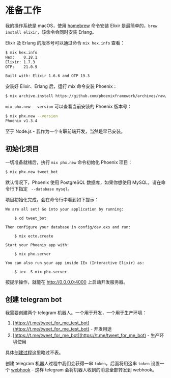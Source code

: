 # 准备工作

我的操作系统是 macOS，使用 [homebrew](https://brew.sh/) 命令安装 Elixir 是最简单的，`brew install elixir`，该命令会同时安装 Erlang。

Elixir 及 Erlang 的版本号可以通过命令 `mix hex.info` 查看：

```sh
$ mix hex.info
Hex:    0.18.1
Elixir: 1.7.3
OTP:    21.0.9

Built with: Elixir 1.6.6 and OTP 19.3
```

安装好 Elixir、Erlang 后，运行 mix 命令安装 Phoenix：

```sh
$ mix archive.install https://github.com/phoenixframework/archives/raw/master/phx_new.ez
```

`mix phx.new --version` 可以查看当前安装的 Phoenix 版本号：

```sh
$ mix phx.new --version
Phoenix v1.3.4
```
至于 Node.js - 我作为一个专职前端开发，当然是早已安装。

## 初始化项目

一切准备就绪后，执行 `mix phx.new` 命令初始化 Phoenix 项目：

```sh
$ mix phx.new tweet_bot
```
默认情况下，Phoenix 使用 PostgreSQL 数据库，如果你想使用 MySQL，请在命令行下指定 ` --database mysql`。

项目初始化完成，会在命令行中看到如下提示：

```
We are all set! Go into your application by running:

    $ cd tweet_bot

Then configure your database in config/dev.exs and run:

    $ mix ecto.create

Start your Phoenix app with:

    $ mix phx.server

You can also run your app inside IEx (Interactive Elixir) as:

    $ iex -S mix phx.server
```
按提示操作，就能在 http://0.0.0.0:4000 上启动开发服务器。

## 创建 telegram bot

我需要创建两个 telegram 机器人。一个用于开发，一个用于生产环境：

1. [https://t.me/tweet_for_me_test_bot](https://t.me/tweet_for_me_test_bot) - 开发用途
2. [https://t.me/tweet_for_me_bot](https://t.me/tweet_for_me_bot) - 生产环境使用

具体[创建过程](https://core.telegram.org/bots#3-how-do-i-create-a-bot)这里略过不表。

创建 telegram 机器人过程中我们会获得一串 `token`，后面将用这串 `token` 设置一个 [webhook](https://core.telegram.org/bots/api#setwebhook) - 这样 telegram 会将机器人收到的消息全部转发到 webhook。